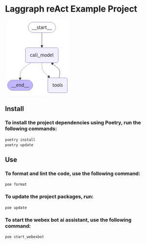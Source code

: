 # Laggraph reAct Example Project 
![graph](static/agent_graph.png)

## Install
### To install the project dependencies using Poetry, run the following commands:
```poetry install```\
```poetry update```

## Use
### To format and lint the code, use the following command:
```poe format ```
### To update the project packages, run:
```poe update ```
### To start the webex bot ai assistant, use the following command:
```poe start_webexbot```